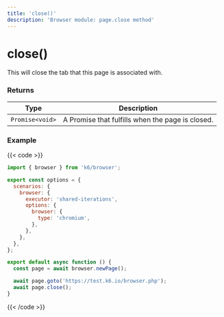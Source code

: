 ```yaml
---
title: 'close()'
description: 'Browser module: page.close method'
---
```


# close()

This will close the tab that this page is associated with.

### Returns

| Type            | Description                                      |
| --------------- | ------------------------------------------------ |
| `Promise<void>` | A Promise that fulfills when the page is closed. |

### Example

{{< code >}}

```javascript
import { browser } from 'k6/browser';

export const options = {
  scenarios: {
    browser: {
      executor: 'shared-iterations',
      options: {
        browser: {
          type: 'chromium',
        },
      },
    },
  },
};

export default async function () {
  const page = await browser.newPage();

  await page.goto('https://test.k6.io/browser.php');
  await page.close();
}
```

{{< /code >}}
